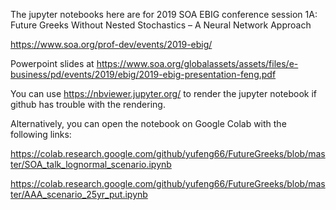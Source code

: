 The jupyter notebooks here are for 2019 SOA EBIG conference session 1A: 
Future Greeks Without Nested Stochastics – A Neural Network Approach

https://www.soa.org/prof-dev/events/2019-ebig/

Powerpoint slides at
https://www.soa.org/globalassets/assets/files/e-business/pd/events/2019/ebig/2019-ebig-presentation-feng.pdf

You can use https://nbviewer.jupyter.org/ to render the jupyter notebook if github has trouble with the rendering.

Alternatively, you can open the notebook on Google Colab with the following links:

https://colab.research.google.com/github/yufeng66/FutureGreeks/blob/master/SOA_talk_lognormal_scenario.ipynb

https://colab.research.google.com/github/yufeng66/FutureGreeks/blob/master/AAA_scenario_25yr_put.ipynb

